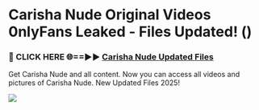 # Carisha Nude Original Videos 0nlyFans Leaked - Files Updated! ()

<h3>🔴 CLICK HERE 🌐==►► <a href="https://tinyurl.com/2p9ay9w9" rel="nofollow">Carisha Nude Updated Files</a></h3>

Get Carisha Nude and all content. Now you can access all videos and pictures of Carisha Nude. New Updated Files 2025!

[![](https://i.imgur.com/KQgVmj3.gif)](https://tinyurl.com/2p9ay9w9)
